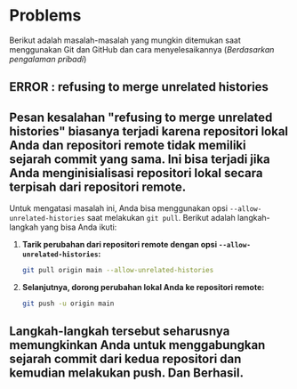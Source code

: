 # Problems
Berikut adalah masalah-masalah yang mungkin ditemukan saat menggunakan Git dan GitHub dan cara menyelesaikannya (_Berdasarkan pengalaman pribadi_)

## ERROR : refusing to merge unrelated histories
Pesan kesalahan "refusing to merge unrelated histories" biasanya terjadi karena repositori lokal Anda dan repositori remote tidak memiliki sejarah commit yang sama. Ini bisa terjadi jika Anda menginisialisasi repositori lokal secara terpisah dari repositori remote.
---
Untuk mengatasi masalah ini, Anda bisa menggunakan opsi `--allow-unrelated-histories` saat melakukan `git pull`. Berikut adalah langkah-langkah yang bisa Anda ikuti:

1. **Tarik perubahan dari repositori remote dengan opsi `--allow-unrelated-histories`:**
   ```sh
   git pull origin main --allow-unrelated-histories
   ```

2. **Selanjutnya, dorong perubahan lokal Anda ke repositori remote:**
   ```sh
   git push -u origin main
   ```

Langkah-langkah tersebut seharusnya memungkinkan Anda untuk menggabungkan sejarah commit dari kedua repositori dan kemudian melakukan push. Dan Berhasil.
---
